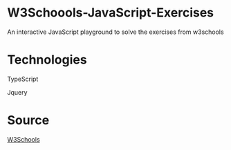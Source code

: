 # W3Schoools-JavaScript-Exercises
An interactive JavaScript playground to solve the exercises from w3schools


# Technologies

TypeScript

Jquery

# Source

[W3Schools](https://www.w3schools.com/js/)
